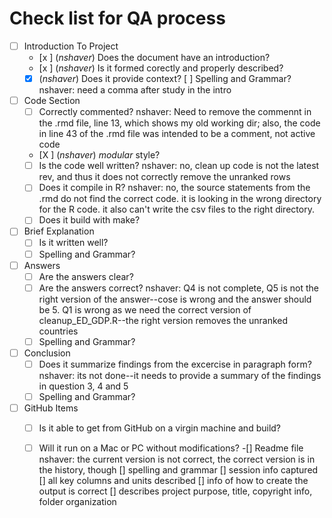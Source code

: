 # Check list for QA process 
- [ ] Introduction To Project
	- [x ] (*nshaver*) Does the document have an introduction?
	- [x ] (*nshaver*) Is it formed corectly and properly described?
	- [x] (*nshaver*) Does it provide context?
	[ ] Spelling and Grammar? nshaver: need a comma after study in the intro
- [ ] Code Section
	- [ ] Correctly commented? nshaver: Need to remove the commennt in the .rmd file, line 13, which shows my old working dir; also, the code in line 43 of the .rmd file was intended to be a comment, not active code
	- [X ] (*nshaver*) *modular* style?
	- [ ] Is the code well written? nshaver: no, clean up code is not the latest rev, and thus it does not correctly remove the unranked rows
	- [ ] Does it compile in R? nshaver: no, the source statements from the .rmd do not find the correct code. it is looking in the wrong directory for the R code. it also can't write the csv files to the right directory.
	- [ ] Does it build with make? 
- [ ] Brief Explanation
	- [ ] Is it written well?
	- [ ] Spelling and Grammar?
- [ ] Answers 
	- [ ] Are the answers clear?
	- [ ] Are the answers correct? nshaver: Q4 is not complete, Q5 is not the right version of the answer--cose is wrong and the answer should be 5. Q1 is wrong as we need the correct version of cleanup_ED_GDP.R--the right version removes the unranked countries
	- [ ] Spelling and Grammar?
- [ ] Conclusion
	- [ ] Does it summarize findings from the excercise in paragraph form? nshaver: its not done--it needs to provide a summary of the findings in question 3, 4 and 5
	- [ ] Spelling and Grammar?
- [ ] GitHub Items
	- [ ] Is it able to get from GitHub on a virgin machine and build?
	- [ ] Will it run on a Mac or PC without modifications?
-[] Readme file nshaver: the current version is not correct, the correct version is in the history, though
	[] spelling and grammar
	[] session info captured
	[] all key columns and units described
	[] info of how to create the output is correct
	[] describes project purpose, title, copyright info, folder organization
	 
